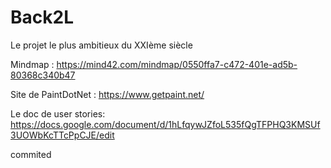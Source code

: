 # Back2L
Le projet le plus ambitieux  du XXIème siècle

Mindmap : https://mind42.com/mindmap/0550ffa7-c472-401e-ad5b-80368c340b47

Site de PaintDotNet : https://www.getpaint.net/

Le doc de user stories: https://docs.google.com/document/d/1hLfqywJZfoL535fQgTFPHQ3KMSUf3UOWbKcTTcPpCJE/edit

commited
